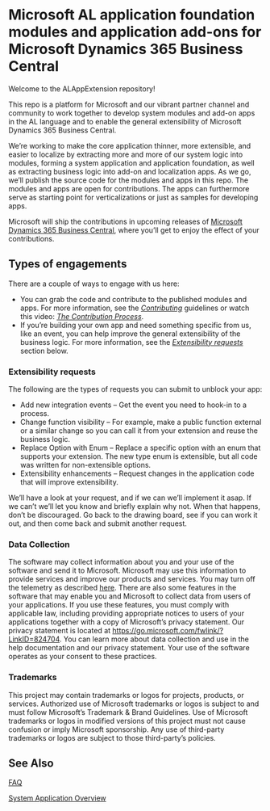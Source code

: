 # Microsoft AL application foundation modules and application add-ons for Microsoft Dynamics 365 Business Central
Welcome to the ALAppExtension repository!

This repo is a platform for Microsoft and our vibrant partner channel and community to work together to develop system modules and add-on apps in the AL language and to enable the general extensibility of Microsoft Dynamics 365 Business Central.

We’re working to make the core application thinner, more extensible, and easier to localize by extracting more and more of our system logic into modules, forming a system application and application foundation, as well as extracting business logic into add-on and localization apps. As we go, we’ll publish the source code for the modules and apps in this repo. The modules and apps are open for contributions. The apps can furthermore serve as starting point for verticalizations or just as samples for developing apps.

Microsoft will ship the contributions in upcoming releases of [Microsoft Dynamics 365 Business Central](https://dynamics.microsoft.com/en-us/business-central), where you’ll get to enjoy the effect of your contributions.

## Types of engagements
There are a couple of ways to engage with us here:  
  
* You can grab the code and contribute to the published modules and apps. For more information, see the [_Contributing_](./CONTRIBUTING.md) guidelines or watch this video: [_The Contribution Process_](https://youtu.be/a1p8fTFPVwI?t=3496).
* If you’re building your own app and need something specific from us, like an event, you can help improve the general extensibility of the business logic. For more information, see the [_Extensibility requests_](#extensibility-requests) section below.


### Extensibility requests
The following are the types of requests you can submit to unblock your app:  

* Add new integration events – Get the event you need to hook-in to a process.  
* Change function visibility – For example, make a public function external or a similar change so you can call it from your extension and reuse the business logic.  
* Replace Option with Enum – Replace a specific option with an enum that supports your extension. The new type enum is extensible, but all code was written for non-extensible options.  
* Extensibility enhancements – Request changes in the application code that will improve extensibility.  
  
We’ll have a look at your request, and if we can we’ll implement it asap. If we can’t we’ll let you know and briefly explain why not. When that happens, don’t be discouraged. Go back to the drawing board, see if you can work it out, and then come back and submit another request.

### Data Collection
The software may collect information about you and your use of the software and send it to Microsoft. Microsoft may use this information to provide services and improve our products and services. You may turn off the telemetry as described [here](https://docs.microsoft.com/en-us/dynamics365/business-central/dev-itpro/administration/disable-limit-telemetry-events). There are also some features in the software that may enable you and Microsoft to collect data from users of your applications. If you use these features, you must comply with applicable law, including providing appropriate notices to users of your applications together with a copy of Microsoft’s privacy statement. Our privacy statement is located at https://go.microsoft.com/fwlink/?LinkID=824704. You can learn more about data collection and use in the help documentation and our privacy statement. Your use of the software operates as your consent to these practices.

### Trademarks 
This project may contain trademarks or logos for projects, products, or services. Authorized use of Microsoft trademarks or logos is subject to and must follow Microsoft’s Trademark & Brand Guidelines. Use of Microsoft trademarks or logos in modified versions of this project must not cause confusion or imply Microsoft sponsorship. Any use of third-party trademarks or logos are subject to those third-party’s policies.

## See Also
[FAQ](FAQ.md)

[System Application Overview](https://docs.microsoft.com/en-us/dynamics365/business-central/dev-itpro/developer/devenv-system-application-overview)

